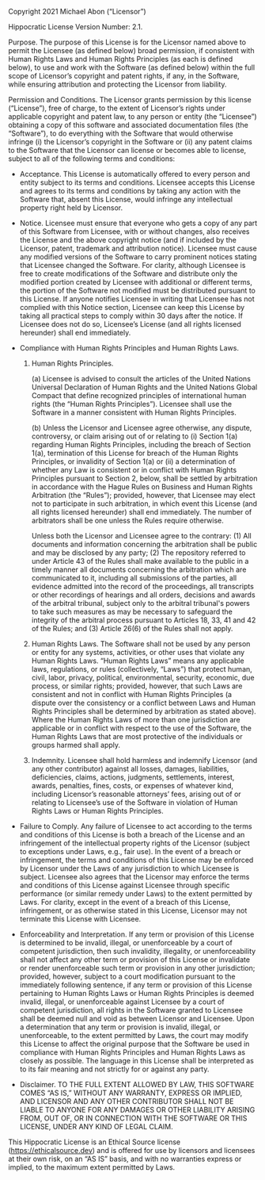 Copyright 2021 Michael Abon (“Licensor”)

Hippocratic License Version Number: 2.1.

Purpose. The purpose of this License is for the Licensor named above to permit
the Licensee (as defined below) broad permission, if consistent with Human
Rights Laws and Human Rights Principles (as each is defined below), to use and
work with the Software (as defined below) within the full scope of Licensor’s
copyright and patent rights, if any, in the Software, while ensuring
attribution and protecting the Licensor from liability.

Permission and Conditions. The Licensor grants permission by this license
(“License”), free of charge, to the extent of Licensor’s rights under
applicable copyright and patent law, to any person or entity (the “Licensee”)
obtaining a copy of this software and associated documentation files (the
“Software”), to do everything with the Software that would otherwise infringe
(i) the Licensor’s copyright in the Software or (ii) any patent claims to the
Software that the Licensor can license or becomes able to license, subject to
all of the following terms and conditions:

* Acceptance. This License is automatically offered to every person and entity
  subject to its terms and conditions. Licensee accepts this License and agrees
  to its terms and conditions by taking any action with the Software that,
  absent this License, would infringe any intellectual property right held by
  Licensor.

* Notice. Licensee must ensure that everyone who gets a copy of any part of
  this Software from Licensee, with or without changes, also receives the
  License and the above copyright notice (and if included by the Licensor,
  patent, trademark and attribution notice). Licensee must cause any modified
  versions of the Software to carry prominent notices stating that Licensee
  changed the Software. For clarity, although Licensee is free to create
  modifications of the Software and distribute only the modified portion
  created by Licensee with additional or different terms, the portion of the
  Software not modified must be distributed pursuant to this License. If anyone
  notifies Licensee in writing that Licensee has not complied with this Notice
  section, Licensee can keep this License by taking all practical steps to
  comply within 30 days after the notice. If Licensee does not do so,
  Licensee’s License (and all rights licensed hereunder) shall end immediately.

* Compliance with Human Rights Principles and Human Rights Laws.

    1. Human Rights Principles.

        (a) Licensee is advised to consult the articles of the United Nations
        Universal Declaration of Human Rights and the United Nations Global
        Compact that define recognized principles of international human rights
        (the “Human Rights Principles”). Licensee shall use the Software in a
        manner consistent with Human Rights Principles.

        (b) Unless the Licensor and Licensee agree otherwise, any dispute,
        controversy, or claim arising out of or relating to (i) Section 1(a)
        regarding Human Rights Principles, including the breach of Section
        1(a), termination of this License for breach of the Human Rights
        Principles, or invalidity of Section 1(a) or (ii) a determination of
        whether any Law is consistent or in conflict with Human Rights
        Principles pursuant to Section 2, below, shall be settled by
        arbitration in accordance with the Hague Rules on Business and Human
        Rights Arbitration (the “Rules”); provided, however, that Licensee may
        elect not to participate in such arbitration, in which event this
        License (and all rights licensed hereunder) shall end immediately. The
        number of arbitrators shall be one unless the Rules require otherwise.

        Unless both the Licensor and Licensee agree to the contrary: (1) All
        documents and information concerning the arbitration shall be public
        and may be disclosed by any party; (2) The repository referred to under
        Article 43 of the Rules shall make available to the public in a timely
        manner all documents concerning the arbitration which are communicated
        to it, including all submissions of the parties, all evidence admitted
        into the record of the proceedings, all transcripts or other recordings
        of hearings and all orders, decisions and awards of the arbitral
        tribunal, subject only to the arbitral tribunal's powers to take such
        measures as may be necessary to safeguard the integrity of the arbitral
        process pursuant to Articles 18, 33, 41 and 42 of the Rules; and (3)
        Article 26(6) of the Rules shall not apply.

    2. Human Rights Laws. The Software shall not be used by any person or
       entity for any systems, activities, or other uses that violate any Human
       Rights Laws.  “Human Rights Laws” means any applicable laws,
       regulations, or rules (collectively, “Laws”) that protect human, civil,
       labor, privacy, political, environmental, security, economic, due
       process, or similar rights; provided, however, that such Laws are
       consistent and not in conflict with Human Rights Principles (a dispute
       over the consistency or a conflict between Laws and Human Rights
       Principles shall be determined by arbitration as stated above).  Where
       the Human Rights Laws of more than one jurisdiction are applicable or in
       conflict with respect to the use of the Software, the Human Rights Laws
       that are most protective of the individuals or groups harmed shall
       apply.

    3. Indemnity. Licensee shall hold harmless and indemnify Licensor (and any
       other contributor) against all losses, damages, liabilities,
       deficiencies, claims, actions, judgments, settlements, interest, awards,
       penalties, fines, costs, or expenses of whatever kind, including
       Licensor’s reasonable attorneys’ fees, arising out of or relating to
       Licensee’s use of the Software in violation of Human Rights Laws or
       Human Rights Principles.

* Failure to Comply. Any failure of Licensee to act according to the terms and
  conditions of this License is both a breach of the License and an
  infringement of the intellectual property rights of the Licensor (subject to
  exceptions under Laws, e.g., fair use). In the event of a breach or
  infringement, the terms and conditions of this License may be enforced by
  Licensor under the Laws of any jurisdiction to which Licensee is subject.
  Licensee also agrees that the Licensor may enforce the terms and conditions
  of this License against Licensee through specific performance (or similar
  remedy under Laws) to the extent permitted by Laws. For clarity, except in
  the event of a breach of this License, infringement, or as otherwise stated
  in this License, Licensor may not terminate this License with Licensee.

* Enforceability and Interpretation. If any term or provision of this License
  is determined to be invalid, illegal, or unenforceable by a court of
  competent jurisdiction, then such invalidity, illegality, or unenforceability
  shall not affect any other term or provision of this License or invalidate or
  render unenforceable such term or provision in any other jurisdiction;
  provided, however, subject to a court modification pursuant to the
  immediately following sentence, if any term or provision of this License
  pertaining to Human Rights Laws or Human Rights Principles is deemed invalid,
  illegal, or unenforceable against Licensee by a court of competent
  jurisdiction, all rights in the Software granted to Licensee shall be deemed
  null and void as between Licensor and Licensee. Upon a determination that any
  term or provision is invalid, illegal, or unenforceable, to the extent
  permitted by Laws, the court may modify this License to affect the original
  purpose that the Software be used in compliance with Human Rights Principles
  and Human Rights Laws as closely as possible. The language in this License
  shall be interpreted as to its fair meaning and not strictly for or against
  any party.

* Disclaimer. TO THE FULL EXTENT ALLOWED BY LAW, THIS SOFTWARE COMES “AS IS,”
  WITHOUT ANY WARRANTY, EXPRESS OR IMPLIED, AND LICENSOR AND ANY OTHER
  CONTRIBUTOR SHALL NOT BE LIABLE TO ANYONE FOR ANY DAMAGES OR OTHER LIABILITY
  ARISING FROM, OUT OF, OR IN CONNECTION WITH THE SOFTWARE OR THIS LICENSE,
  UNDER ANY KIND OF LEGAL CLAIM.

This Hippocratic License is an Ethical Source license
(https://ethicalsource.dev) and is offered for use by licensors and licensees
at their own risk, on an “AS IS” basis, and with no warranties express or
implied, to the maximum extent permitted by Laws.


